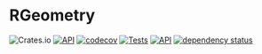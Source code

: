 # RGeometry

![Crates.io](https://img.shields.io/crates/v/rgeometry)
[![API](https://docs.rs/rgeometry/badge.svg)](https://docs.rs/rgeometry)
[![codecov](https://codecov.io/gh/rgeometry/rgeometry/branch/main/graph/badge.svg?token=A0EFH689BR)](https://codecov.io/gh/rgeometry/rgeometry)
[![Tests](https://github.com/rgeometry/rgeometry/actions/workflows/ci.yml/badge.svg)](https://github.com/rgeometry/rgeometry/actions/workflows/ci.yml)
[![API](https://img.shields.io/badge/docs-head-informational.svg)](https://rgeometry.org/rgeometry/rgeometry/)
[![dependency status](https://deps.rs/repo/github/rgeometry/rgeometry/status.svg)](https://deps.rs/repo/github/rgeometry/rgeometry)
